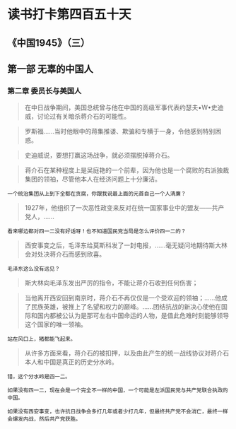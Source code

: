 # 读书打卡第四百五十天
## 《中国1945》（三）
## 第一部 无辜的中国人
### 第二章 委员长与美国人

> 在中日战争期间，美国总统曾与他在中国的高级军事代表约瑟夫•W•史迪威，讨论过有关暗杀蒋介石的可能性。

> 罗斯福……当时他眼中的蒋集推诿、欺骗和专横于一身，令他感到特别困惑。

> 史迪威说，要想打赢这场战争，就必须摆脱掉蒋介石。

> 蒋介石在某种程度上是吴庭艳的一个前辈，因为他也是一个腐败的右派独裁集团的领袖，尽管他本人在经济问题上十分廉洁。
```
一个统治集团从上到下全都在贪腐，你跟我说最上面的元首自己一个人清廉？
```
> 1927年，他组织了一次恶性政变来反对在统一国家事业中的盟友——共产党人，……
```
看来哪边都对四一二没有好话呀！也不知道国民党当局是怎么评价四一二的？
```
> 西安事变之后，毛泽东给莫斯科发了一封电报，……毫无疑问地期待斯大林会对处决蒋介石而感到欣喜。
```
毛泽东这么没有远见？
```
> 斯大林向毛泽东发出严厉的指令，不能让蒋介石收到任何伤害；

> 当他离开西安回到南京时，蒋介石不再仅仅是一个受欢迎的领袖；……他成了民族英雄，被推上了名望和权力的巅峰。……团结抗战的新决心使他在国际和国内都被公认为是那可左右中国命运的人物，是值此危难时刻能够领导这个国家的唯一领袖。
```
站在风口上，猪都能飞起来。
```
> 从许多方面来看，蒋介石的被扣押，以及由此产生的统一战线协议对蒋介石本人和中国是真正的历史分水岭。
```
错，这个分水岭是四一二。

如果没有四一二，现在会是一个完全不一样的中国，一个可能是左派国民党与共产党联合执政的中国。

如果没有西安事变，也许抗日战争会多打几年或者少打几年，但最终共产党不会消亡，最终一样会爆发内战，然后共产党获胜。
```